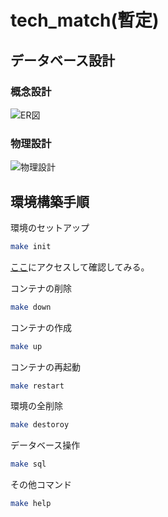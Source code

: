 # tech_match(暫定)

## データベース設計

### 概念設計

![ER図](https://github.com/schnell3526/tech_match/blob/figure/db.png?raw=true)

### 物理設計

![物理設計](https://github.com/schnell3526/tech_match/blob/figure/db2.png?raw=true)

## 環境構築手順

環境のセットアップ

```bash
make init
```

[ここ](http://127.0.0.1:8080/)にアクセスして確認してみる。

コンテナの削除

```bash
make down
```

コンテナの作成

```bash
make up
```

コンテナの再起動

```bash
make restart
```

環境の全削除

```bash
make destoroy
```

データベース操作

```bash
make sql
```

その他コマンド

```bash
make help
```

